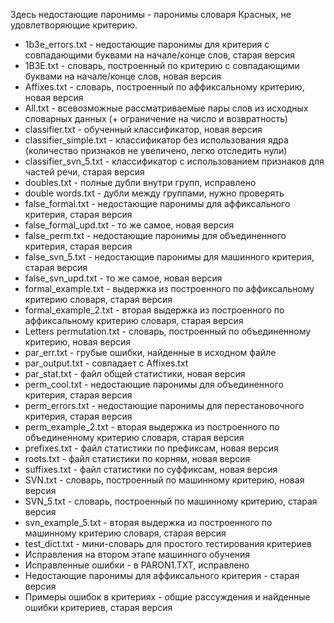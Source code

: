 Здесь недостающие паронимы - паронимы словаря Красных, не удовлетворяющие критерию.

- 1b3e_errors.txt - недостающие паронимы для критерия с совпадающими буквами на начале/конце слов, старая версия
- 1B3E.txt - словарь, построенный по критерию с совпадающими буквами на начале/конце слов, новая версия
- Affixes.txt - словарь, построенный по аффиксальному критерию, новая версия
- All.txt - всевозможные рассматриваемые пары слов из исходных словарных данных (+ ограничение на число и возвратность)
- classifier.txt - обученный классификатор, новая версия
- classifier_simple.txt - классификатор без использования ядра (количество признаков не увеличено, легко отследить нули)
- classifier_svn_5.txt - классификатор с использованием признаков для частей речи, старая версия
- doubles.txt - полные дубли внутри групп, исправлено
- double words.txt - дубли между группами, нужно проверять
- false_formal.txt - недостающие паронимы для аффиксального критерия, старая версия
- false_formal_upd.txt - то же самое, новая версия
- false_perm.txt - недостающие паронимы для объединенного критерия, старая версия
- false_svn_5.txt - недостающие паронимы для машинного критерия, старая версия
- false_svn_upd.txt - то же самое, новая версия
- formal_example.txt - выдержка из построенного по аффиксальному критерию словаря, старая версия
- formal_example_2.txt - вторая выдержка из построенного по аффиксальному критерию словаря, старая версия
- Letters permutation.txt - словарь, построенный по объединенному критерию, новая версия
- par_err.txt - грубые ошибки, найденные в исходном файле
- par_output.txt - совпадает с Affixes.txt
- par_stat.txt - файл общей статистики, новая версия
- perm_cool.txt - недостающие паронимы для объединенного критерия, старая версия
- perm_errors.txt - недостающие паронимы для перестановочного критерия, старая версия
- perm_example_2.txt - вторая выдержка из построенного по объединенному критерию словаря, старая версия
- prefixes.txt - файл статистики по префиксам, новая версия
- roots.txt - файл статистики по корням, новая версия
- suffixes.txt - файл статистики по суффиксам, новая версия
- SVN.txt - словарь, построенный по машинному критерию, новая версия
- SVN_5.txt - словарь, построенный по машинному критерию, старая версия
- svn_example_5.txt - вторая выдержка из построенного по машинному критерию словаря, старая версия
- test_dict.txt - мини-словарь для простого тестирования критериев
- Исправления на втором этапе машинного обучения
- Исправленные ошибки - в PARON1.TXT, исправлено
- Недостающие паронимы для аффиксального критерия - старая версия
- Примеры ошибок в критериях - общие рассуждения и найденные ошибки критериев, старая версия
